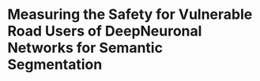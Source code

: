 # Measuring the Safety for Vulnerable Road Users of DeepNeuronal Networks for Semantic Segmentation

